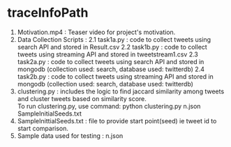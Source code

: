 # traceInfoPath

1. Motivation.mp4 : Teaser video for project's motivation.
2. Data Collection Scripts : 
2.1 task1a.py : code to collect tweets using search API and stored in Result.csv
2.2 task1b.py : code to collect tweets using streaming API and stored in tweetstream1.csv
2.3 task2a.py : code to collect tweets using search API and stored in mongodb (collection used: search, database used: twitterdb)
2.4 task2b.py : code to collect tweets using streaming API and stored in mongodb (collection used: search, database used: twitterdb)
3. clustering.py : includes the logic to find jaccard similarity among tweets and cluster tweets based on similarity score.   
    To run clustering.py, use command: 
        python clustering.py n.json SampleInitialSeeds.txt
4. SampleInittialSeeds.txt : file to provide start point(seed) ie tweet id to start comparison. 
5. Sample data used for testing : n.json
